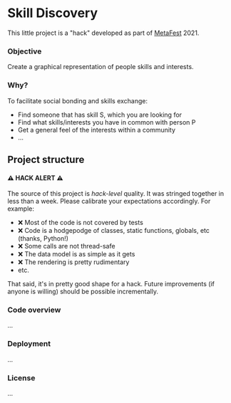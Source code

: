 # Skill Discovery

This little project is a "hack" developed as part of [MetaFest](https://metafest.metagame.wtf) 2021.

### Objective

Create a graphical representation of people skills and interests.

### Why?

To facilitate social bonding and skills exchange:

 * Find someone that has skill S, which you are looking for
 * Find what skills/interests you have in common with person P
 * Get a general feel of the interests within a community
 * ...

## Project structure

#### ⚠️ HACK ALERT ⚠️
The source of this project is *hack-level* quality.
It was stringed together in less than a week.
Please calibrate your expectations accordingly. For example:

 * ❌ Most of the code is not covered by tests
 * ❌ Code is a hodgepodge of classes, static functions, globals, etc (thanks, Python!)
 * ❌ Some calls are not thread-safe
 * ❌ The data model is as simple as it gets
 * ❌ The rendering is pretty rudimentary
 * etc.

That said, it's in pretty good shape for a hack. Future improvements (if anyone is willing) should be possible incrementally.

### Code overview

...

### Deployment

...

### License

...
